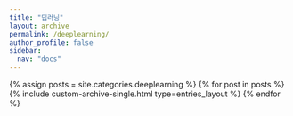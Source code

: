 ```yaml
---
title: "딥러닝"
layout: archive
permalink: /deeplearning/
author_profile: false
sidebar:
  nav: "docs"
---
```

<!-- 카테고리가 동일분류로 된것 만큼 루프 -->
{% assign posts = site.categories.deeplearning %}
  {% for post in posts %}
    {% include custom-archive-single.html type=entries_layout %}
  {% endfor %}